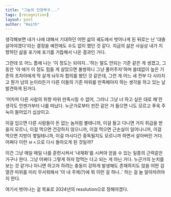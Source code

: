 ```yaml
---
title: "그놈의 인정욕구..."
tags: [recognition]
layout: post
author: "Keith"
---
```


생각해보면 내가 나에 대해서 기대하던 어떤 삶의 궤도에서 벗어나게 된 뒤로는 난 '대충 살아야겠다'라는 결정을 예전에도 수도 없이 했던 것 같다. 지금의 삶은 사실상 내가 지향하던 삶을 포기에 포기를 거듭해서 나온 결과인 거다. 

그런데 또 어느 틈에 나는 '이 정도는 되야지...'하는 말도 안되는 기준 같은 게 생겼고, 그 동안 '야 애가 이 정도 힘들 게 살았으면 불쌍하니 그냥 풀어주자'하며 쓸데없이 높은 기준의 초자아에게 막 살게 놔두자 합의를 봤던 것 같은데, 그런 게 어느 새 전부 다 사라지고 뭔가 남의 눈이라든가 다른 이들의 기준 따위를 만족해야지 하는 생각을 하고 있는 날 발견하게 된거다.

'어차피 다른 사람의 취향 따위 만족시킬 수 없어, 그러니 그냥 너 하고 싶은 대로 해'란 생각도 언젠가부터 나를 떠났다. 누군가로부터 핀잔 같은 거 들으면 나도 모르고 푸욱 주눅이 들어있기 십상이고. 

이걸 입으면 다른 사람들이 돈 없는 놈처럼 볼테니까, 이걸 들고 다니면 거지 취급을 받을지 모르니, 이걸 먹으면 건강하지 않으니까, 이걸 먹으면 근손실이 일어나니까, 이걸 먹으면 지방이 쌓일테니까, 이걸 마시다간 중독될지도 모르니까 하면서 살아버린 거다. 어쩌다 이런 ㅂㅅ으로 다시 돌아오게 된 것일까?

이건 그냥 매일 매일 나를 훈련시켜서 '내재화'를 시켜야 얻을 수 있는 일종의 근력같은 거구나 한다. 그냥 어쩌다 그렇게 하자 맘먹는 다고 되는 게 아닌 거다. 누군가의 눈치를 보는 것 같거나 아니면 하고자 하려는 충동이 강하게 발생해도 존재하지도 않을 어떤 검열관 따위를 미리 무서워해서 '아 내 주제(?)에 뭐 이런 걸 하나..' 하는 걸 늘 알아차려야지 한다. 

여기서 벗어나는 걸 목표로 2024년의 resolution으로 정해야겠다.


